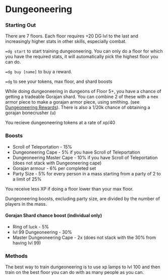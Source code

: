 # Dungeoneering

### Starting Out

There are 7 floors. Each floor requires +20 DG lvl to the last and increasingly higher stats in other skills, especially combat.

`=dg start` to start training dungeoneering. You can only do a floor for which you have the required stats, it will automatically pick the highest floor you can do.

`=dg buy [name]` to buy a reward.

`=dg` to see your tokens, max floor, and shard boosts

While doing dungeoneering in dungeons of Floor 5+, you have a chance of getting a tradeable Gorajan shard. You can combine 2 of these with a nex armor piece to make a gorajan armor piece, using smithing. (see [Dungeoneering Rewards](dg-rewards.md)). There is also a 1/20k chance of obtaining a gorajan bonecrusher (u)

You recieve dungeoneering tokens at a rate of xp/40

### Boosts

* Scroll of Teleportation - 15%
* Dungeoneering Cape - 5% if you have Scroll of Teleportation
* Dungeoneering Master Cape - 10% if you have Scroll of Teleportation (does not stack with Dungeoneering cape)
* Gorajan armour - 6% per completed set
* Party Size - 5% for every person in a mass starting from a party of 2 to a limit of 25%

You receive less XP if doing a floor lower than your max floor.

Dungeoneering boosts, excluding party size, are divided by the number of players in the mass.

#### Gorajan Shard chance boost (individual only)

* Ring of luck - 5%
* lvl 99 Dungeoneering - 30%
* Master Dungeoneering Cape - 2x (does not stack with the 30% from having lvl 99)

### Methods

The best way to train dungeoneering is to use xp lamps to lvl 100 and then train on the best floor you can do with as many people as you can.
